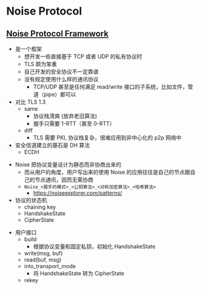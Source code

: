 # Noise Protocol

## [Noise Protocol Framework](https://zhuanlan.zhihu.com/p/96944134)
+ 是一个框架
    * 想开发一些直接基于 TCP 或者 UDP 的私有协议时
    * TLS 颇为笨重
    * 自己开发的安全协议不一定靠谱
    * 没有规定使用什么样的通讯协议
        - TCP/UDP 甚至是任何满足 read/write 接口的子系统，比如文件，管道（pipe）都可以
+ 对比 TLS 1.3
    * same
        - 协议栈清爽 (放弃老旧算法)
        - 握手只需要 1-RTT（甚至 0-RTT）
    * diff
        - TLS 需要 PKI, 协议栈复杂，很难应用到非中心化的 p2p 网络中
+ 安全信道建立的基石是 DH 算法
    * ECDH
* Noise 把协议变量设计为静态而非协商出来的
    - 而从用户的角度，用户写出来的使用 Noise 的应用往往是自己的节点跟自己的节点通讯，因而无需协商
    - `Noise_<握手的模式>_<公钥算法>_<对称加密算法>_<哈希算法>`
        * https://noiseexplorer.com/patterns/
* 协议的状态机
    - chaining key
    - HandshakeState
    - CipherState
- 用户接口
    + build
        * 根据协议变量和固定私钥，初始化 HandshakeState
    + write(msg, buf)
    + read(buf, msg)
    + into_transport_mode
        * 将 HandshakeState 转为 CipherState
    + rekey